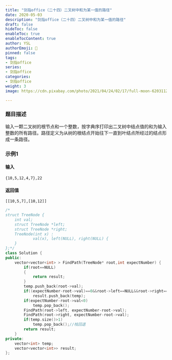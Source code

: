 ```yaml
---
title: "剑指office（二十四）二叉树中和为某一值的路径"
date: 2020-05-03
description: "剑指office（二十四）二叉树中和为某一值的路径"
draft: false
hideToc: false
enableToc: true
enableTocContent: true
author: YSL
authorEmoji: 🎅
pinned: false
tags:
- 剑指office
series:
- 剑指office
categories:
- 剑指office
weight: 3
image: https://cdn.pixabay.com/photo/2021/04/24/02/17/full-moon-6203112__340.jpg

---
```


### 题目描述

输入一颗二叉树的根节点和一个整数，按字典序打印出二叉树中结点值的和为输入整数的所有路径。路径定义为从树的根结点开始往下一直到叶结点所经过的结点形成一条路径。

### 示例1

#### 输入

```
{10,5,12,4,7},22
```

#### 返回值

```
[[10,5,7],[10,12]]
```

```c++
/*
struct TreeNode {
	int val;
	struct TreeNode *left;
	struct TreeNode *right;
	TreeNode(int x) :
			val(x), left(NULL), right(NULL) {
	}
};*/
class Solution {
public:
    vector<vector<int> > FindPath(TreeNode* root,int expectNumber) {
        if(root==NULL)
        {
            return result;
        }
        temp.push_back(root->val);
        if((expectNumber-root->val)==0&&root->left==NULL&&root->right==NULL)//叶结点
            result.push_back(temp);
        if(expectNumber-root->val<0)
            temp.pop_back();
        FindPath(root->left, expectNumber-root->val);
        FindPath(root->right, expectNumber-root->val);
        if(temp.size()>1)
            temp.pop_back();//栈回退
        return result;
    }
private:
    vector<int> temp;
    vector<vector<int>> result;
};
```